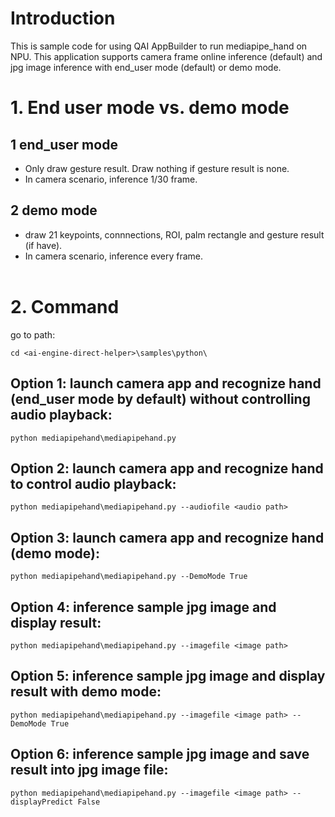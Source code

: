 # Introduction 
This is sample code for using QAI AppBuilder to run mediapipe_hand on NPU.
This application supports camera frame online inference (default) and jpg image inference with end_user mode (default) or demo mode.

# 1. End user mode vs. demo mode

## 1 end_user mode
 - Only draw gesture result. Draw nothing if gesture result is none.
 - In camera scenario, inference 1/30 frame.

## 2 demo mode
 - draw 21 keypoints, connnections, ROI, palm rectangle and gesture result (if have).
 - In camera scenario, inference every frame.
<br><br>

# 2. Command
go to <ai-engine-direct-helper> path:
```
cd <ai-engine-direct-helper>\samples\python\
```

## Option 1: launch camera app and recognize hand (end_user mode by default) without controlling audio playback:
```
python mediapipehand\mediapipehand.py
```

## Option 2: launch camera app and recognize hand to control audio playback:
```
python mediapipehand\mediapipehand.py --audiofile <audio path>
```

## Option 3: launch camera app and recognize hand (demo mode):
```
python mediapipehand\mediapipehand.py --DemoMode True
```

## Option 4: inference sample jpg image and display result:
```
python mediapipehand\mediapipehand.py --imagefile <image path>
```

## Option 5: inference sample jpg image and display result with demo mode:
```
python mediapipehand\mediapipehand.py --imagefile <image path> --DemoMode True
```

## Option 6: inference sample jpg image and save result into jpg image file:
```
python mediapipehand\mediapipehand.py --imagefile <image path> --displayPredict False
```